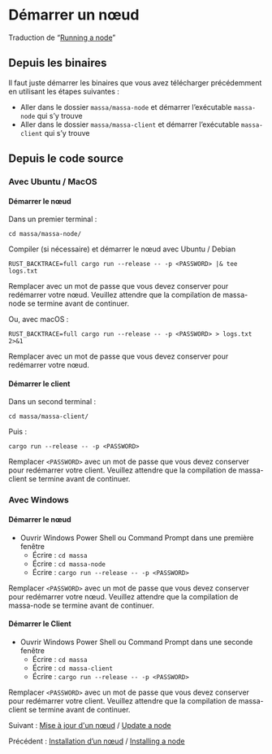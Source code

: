 # Démarrer un nœud

Traduction de “[Running a node](https://docs.massa.net/en/latest/testnet/running.html)”

## Depuis les binaires

Il faut juste démarrer les binaires que vous avez télécharger précédemment en utilisant les étapes suivantes :

+ Aller dans le dossier `massa/massa-node` et démarrer l’exécutable `massa-node` qui s’y trouve
+ Aller dans le dossier `massa/massa-client` et démarrer l’exécutable `massa-client` qui s’y trouve

## Depuis le code source

### Avec Ubuntu / MacOS

#### Démarrer le nœud

Dans un premier terminal :

`cd massa/massa-node/`

Compiler (si nécessaire) et démarrer le nœud avec Ubuntu / Debian

`RUST_BACKTRACE=full cargo run --release -- -p <PASSWORD> |& tee logs.txt`

Remplacer <PASSWORD> avec un mot de passe que vous devez conserver pour redémarrer votre nœud. Veuillez attendre que la compilation de massa-node se termine avant de continuer.

Ou, avec macOS :

`RUST_BACKTRACE=full cargo run --release -- -p <PASSWORD> > logs.txt 2>&1`

Remplacer <PASSWORD> avec un mot de passe que vous devez conserver pour redémarrer votre nœud.

#### Démarrer le client

Dans un second terminal :

`cd massa/massa-client/`

Puis :

`cargo run --release -- -p <PASSWORD>`

Remplacer `<PASSWORD>` avec un mot de passe que vous devez conserver pour redémarrer votre client. Veuillez attendre que la compilation de massa-client se termine avant de continuer.

### Avec Windows

#### Démarrer le nœud

+ Ouvrir Windows Power Shell ou Command Prompt dans une première fenêtre
  + Écrire : `cd massa`
  + Écrire : `cd massa-node`
  + Écrire : `cargo run --release -- -p <PASSWORD>`

Remplacer `<PASSWORD>` avec un mot de passe que vous devez conserver pour redémarrer votre nœud. Veuillez attendre que la compilation de massa-node se termine avant de continuer.

#### Démarrer le Client

+ Ouvrir Windows Power Shell ou Command Prompt dans une seconde fenêtre
  + Écrire : `cd massa`
  + Écrire : `cd massa-client`
  + Écrire : `cargo run --release -- -p <PASSWORD>`

Remplacer `<PASSWORD>` avec un mot de passe que vous devez conserver pour redémarrer votre client. Veuillez attendre que la compilation de massa-client se termine avant de continuer.

Suivant : [Mise à jour d'un nœud](./Update.md) / [Update a node](https://docs.massa.net/en/latest/testnet/update.html)

Précédent : [Installation d’un nœud](./Installing_a_node.md) / [Installing a node](https://docs.massa.net/en/latest/testnet/install.html)
